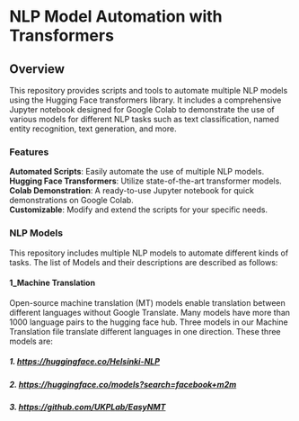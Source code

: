 # NLP Model Automation with Transformers
## Overview
This repository provides scripts and tools to automate multiple NLP models using the Hugging Face transformers library. It includes a comprehensive Jupyter notebook designed for Google Colab to demonstrate the use of various models for different NLP tasks such as text classification, named entity recognition, text generation, and more.

### Features
**Automated Scripts**: Easily automate the use of multiple NLP models. <br />
**Hugging Face Transformers**: Utilize state-of-the-art transformer models. <br />
**Colab Demonstration**: A ready-to-use Jupyter notebook for quick demonstrations on Google Colab.<br />
**Customizable**: Modify and extend the scripts for your specific needs.

### NLP Models
This repository includes multiple NLP models to automate different kinds of tasks. The list of Models and their descriptions are described as follows:
#### 1_Machine Translation
Open-source machine translation (MT) models enable translation between different languages without Google Translate. Many models have more than 1000 language pairs to the hugging face hub. 
Three models in our Machine Translation file translate different languages in one direction. These three models are:
##### 1. https://huggingface.co/Helsinki-NLP
##### 2. https://huggingface.co/models?search=facebook+m2m
##### 3. https://github.com/UKPLab/EasyNMT 

